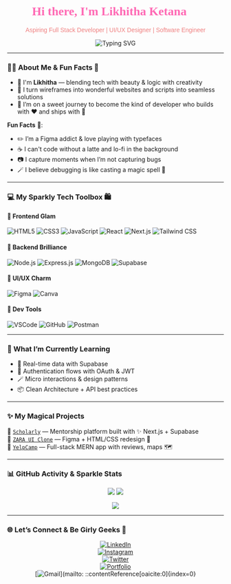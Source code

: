 <h1 align="center" style="font-family: 'Playfair Display', cursive; color: #FF69B4;">Hi there, I'm Likhitha Ketana 💖</h1>
<p align="center" style="font-family: 'Arial', sans-serif; color: #F08080;">Aspiring Full Stack Developer | UI/UX Designer | Software Engineer</p>

<p align="center">
  <img src="https://readme-typing-svg.demolab.com?font=Parisienne&size=30&pause=2000&color=F880B0&center=true&vCenter=true&width=435&lines=Code+%F0%9F%92%BB+with+Elegance+%F0%9F%92%96;Designing+with+Passion+%F0%9F%92%A1;Debugging+with+Grace+%F0%9F%92%8C;Forever+Learning+%F0%9F%8C%9F" alt="Typing SVG" />
</p>

---

### 💁‍♀️ About Me & Fun Facts 🎀

- 💄 I'm **Likhitha** — blending tech with beauty & logic with creativity  
- 🌸 I turn wireframes into wonderful websites and scripts into seamless solutions  
- 🧁 I’m on a sweet journey to become the kind of developer who builds with ❤️ and ships with 🚀

**Fun Facts** 🌈:

- ✏️ I’m a Figma addict & love playing with typefaces  
- ☕ I can't code without a latte and lo-fi in the background  
- 📷 I capture moments when I’m not capturing bugs  
- 🪄 I believe debugging is like casting a magic spell 💫

---

### 💻 My Sparkly Tech Toolbox 🛍️

#### 💅 Frontend Glam

![HTML5](https://img.shields.io/badge/HTML5-F4A9B8?style=for-the-badge&logo=html5)
![CSS3](https://img.shields.io/badge/CSS3-FADADD?style=for-the-badge&logo=css3)
![JavaScript](https://img.shields.io/badge/JavaScript-FFE6F0?style=for-the-badge&logo=javascript)
![React](https://img.shields.io/badge/React-EBC7E8?style=for-the-badge&logo=react)
![Next.js](https://img.shields.io/badge/Next.js-F5D5E6?style=for-the-badge&logo=next.js)
![Tailwind CSS](https://img.shields.io/badge/Tailwind-DAF5DC?style=for-the-badge&logo=tailwind-css)

#### 🎀 Backend Brilliance

![Node.js](https://img.shields.io/badge/Node.js-F4A9B8?style=for-the-badge&logo=node.js)
![Express.js](https://img.shields.io/badge/Express.js-FADADD?style=for-the-badge&logo=express)
![MongoDB](https://img.shields.io/badge/MongoDB-FFE6F0?style=for-the-badge&logo=mongodb)
![Supabase](https://img.shields.io/badge/Supabase-EBC7E8?style=for-the-badge&logo=supabase)

#### 🧚 UI/UX Charm

![Figma](https://img.shields.io/badge/Figma-FFB6C1?style=for-the-badge&logo=figma)
![Canva](https://img.shields.io/badge/Canva-FFD1DC?style=for-the-badge&logo=canva)

#### 🧵 Dev Tools

![VSCode](https://img.shields.io/badge/VS%20Code-DAC4FF?style=for-the-badge&logo=visual-studio-code)
![GitHub](https://img.shields.io/badge/GitHub-F4A9B8?style=for-the-badge&logo=github)
![Postman](https://img.shields.io/badge/Postman-FFE6F0?style=for-the-badge&logo=postman)

---

### 💫 What I’m Currently Learning

- 🧪 Real-time data with Supabase  
- 💌 Authentication flows with OAuth & JWT  
- 🪄 Micro interactions & design patterns  
- 📦 Clean Architecture + API best practices

---

### ✨ My Magical Projects

📁 [`Scholarly`](https://github.com/likhithaketana/scholarly) — Mentorship platform built with ✨ Next.js + Supabase  
📁 [`ZARA UI Clone`](https://github.com/likhithaketana/zara-ui-clone) — Figma + HTML/CSS redesign 🌸  
📁 [`YelpCamp`](https://github.com/likhithaketana/yelp-camp) — Full-stack MERN app with reviews, maps 🗺️

---

### 📊 GitHub Activity & Sparkle Stats

<p align="center">
  <img src="https://github-readme-stats.vercel.app/api?username=likhithaketana&show_icons=true&theme=cobalt&hide_border=true" />
  <img src="https://github-readme-streak-stats.herokuapp.com?user=likhithaketana&theme=holi-theme&hide_border=true" />
</p>

<p align="center">
  <img src="https://github-readme-activity-graph.vercel.app/graph?username=likhithaketana&theme=react&hide_border=true" />
</p>

---

### 🌐 Let’s Connect & Be Girly Geeks 💌

<div align="center">

[![LinkedIn](https://img.shields.io/badge/LinkedIn-F4A9B8?style=for-the-badge&logo=linkedin&logoColor=white)](https://linkedin.com/in/likhithaketana)  
[![Instagram](https://img.shields.io/badge/Instagram-FFD6E8?style=for-the-badge&logo=instagram&logoColor=white)](https://instagram.com/likhithaketana)  
[![Twitter](https://img.shields.io/badge/Twitter-EBC7E8?style=for-the-badge&logo=twitter&logoColor=white)](https://twitter.com/likhithaketana)  
[![Portfolio](https://img.shields.io/badge/My%20Portfolio-DAF5DC?style=for-the-badge&logo=notion&logoColor=white)](https://likhithaketana.com)  
[![Gmail](https://img.shields.io/badge/Gmail-FADADD?style=for-the-badge&logo=gmail&logoColor=white)](mailto:
::contentReference[oaicite:0]{index=0}
 

